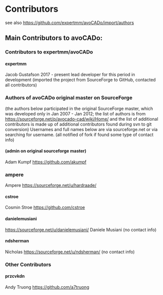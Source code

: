 # Contributors
see also https://github.com/expertmm/avoCADo/import/authors
## Main Contributors to avoCADo:

### Contributors to expertmm/avoCADo

#### expertmm
Jacob Gustafson
2017 - present
lead developer for this period in development (imported the project from SourceForge to GitHub, contacted all contributors)


### Authors of avoCADo original master on SourceForge
(the authors below participated in the original SourceForge master, which was developed only in  Jan 2007 - Jan 2012; the list of authors is from https://sourceforge.net/p/avocado-cad/wiki/Home/ and the list of additional contributors is made up of additional contributors found during svn to git conversion)
Usernames and full names below are via sourceforge.net or via searching for username.
(all notified of fork if found some type of contact info)

#### (admin on original sourceforge master)
Adam Kumpf
https://github.com/akumpf

### ampere
Ampere
https://sourceforge.net/u/hardraade/

#### cstroe
Cosmin Stroe
https://github.com/cstroe

#### danielemusiani
https://sourceforge.net/u/danielemusiani/
Daniele Musiani
(no contact info)

#### ndsherman
Nicholas
https://sourceforge.net/u/ndsherman/
(no contact info)

### Other Contributors
#### przcvkdn
Andy Truong
https://github.com/a7truong



  
  
